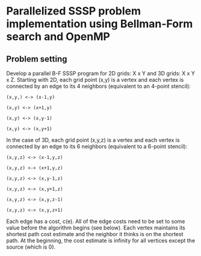 # Parallelized SSSP problem implementation using Bellman-Form search and OpenMP

## Problem setting
Develop a parallel B-F SSSP program for 2D grids: X x Y and 3D grids: X x Y x Z.
Starting with 2D, each grid point (x,y) is a vertex and each vertex is connected by an edge to its 4 neighbors (equivalent to an 4-point stencil):

    (x,y,) <-> (x-1,y)
    
    (x,y) <-> (x+1,y)
    
    (x,y) <-> (x,y-1)
    
    (x,y) <-> (x,y+1)

In the case of 3D, each grid point (x,y,z) is a vertex and each vertex is connected by an edge to its 6 neighbors (equivalent to a 6-point stencil):

    (x,y,z) <-> (x-1,y,z)
    
    (x,y,z) <-> (x+1,y,z)
    
    (x,y,z) <-> (x,y-1,z)
    
    (x,y,z) <-> (x,y+1,z)
    
    (x,y,z) <-> (x,y,z-1)
    
    (x,y,z) <-> (x,y,z+1)

Each edge has a cost, c(e).  All of the edge costs need to be set to some value before the algorithm begins (see below).
Each vertex maintains its shortest path cost estimate and the neighbor it thinks is on the shortest path.
At the beginning, the cost estimate is infinity for all vertices except the source (which is 0).
